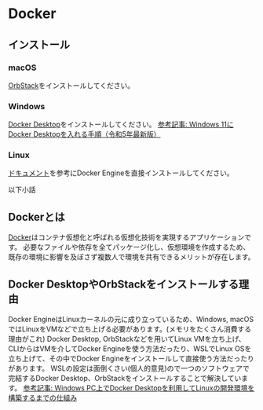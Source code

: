 # Docker
## インストール
### macOS
[OrbStack](https://orbstack.dev/)をインストールしてください。

### Windows
[Docker Desktop](https://www.docker.com/ja-jp/products/docker-desktop/)をインストールしてください。
[参考記事: Windows 11にDocker Desktopを入れる手順（令和5年最新版）](https://qiita.com/zembutsu/items/a98f6f25ef47c04893b3)

### Linux
[ドキュメント](https://docs.docker.jp/engine/installation/linux/index.html)を参考にDocker Engineを直接インストールしてください。


以下小話
## Dockerとは
[Docker](https://www.docker.com/)はコンテナ仮想化と呼ばれる仮想化技術を実現するアプリケーションです。
必要なファイルや依存を全てパッケージ化し、仮想環境を作成するため、既存の環境に影響を及ぼさず複数人で環境を共有できるメリットが存在します。

## Docker DesktopやOrbStackをインストールする理由
Docker EngineはLinuxカーネルの元に成り立っているため、Windows, macOSではLinuxをVMなどで立ち上げる必要があります。(メモリをたくさん消費する理由がこれ)
Docker Desktop, OrbStackなどを用いてLinux VMを立ち上げ、CLIからはVMを介してDocker Engineを使う方法だったり、WSLでLinux OSを立ち上げて、その中でDocker Engineをインストールして直接使う方法だったりがあります。
WSLの設定は面倒くさい(個人的意見)ので一つのソフトウェアで完結するDocker Desktop、OrbStackをインストールすることで解決しています。
[参考記事: Windows PC上でDocker Desktopを利用してLinuxの開発環境を構築するまでの仕組み](https://zenn.dev/skrikzts/articles/55f7744ee82aa9)